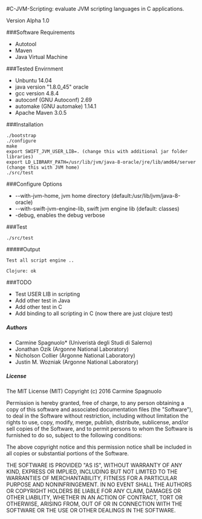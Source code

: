 #C-JVM-Scripting: evaluate JVM scripting languages in C applications. 

Version Alpha 1.0 

###Software Requirements

- Autotool
- Maven
- Java Virtual Machine

###Tested Envirnment

- Unbuntu 14.04
- java version "1.8.0_45" oracle
- gcc version 4.8.4 
- autoconf (GNU Autoconf) 2.69
- automake (GNU automake) 1.14.1
- Apache Maven 3.0.5

###Installation
```
./bootstrap
./configure
make
export SWIFT_JVM_USER_LIB=. (change this with additional jar folder libraries)
export LD_LIBRARY_PATH=/usr/lib/jvm/java-8-oracle/jre/lib/amd64/server (change this with JVM home)
./src/test
```
###Configure Options

- --with-jvm-home, jvm home directory (default:/usr/lib/jvm/java-8-oracle)
- --with-swift-jvm-engine-lib, swift jvm engine lib (default: classes)
- -debug, enables the debug verbose

###Test 

```
./src/test
```

#####Output
```
Test all script engine ..

Clojure: ok
```

###TODO

- Test USER LIB in scripting
- Add other test in Java
- Add other test in C
- Add binding to all scripting in C (now there are just clojure test)

##### Authors

  - Carmine Spagnuolo* (Univeristà degli Studi di Salerno) 
  - Jonathan Ozik (Argonne National Laboratory) 
  - Nicholson Collier (Argonne National Laboratory) 
  - Justin M. Wozniak (Argonne National Laboratory) 

##### License 

The MIT License (MIT)
Copyright (c) 2016 Carmine Spagnuolo

Permission is hereby granted, free of charge, to any person obtaining a copy of this software and associated documentation files (the "Software"), to deal in the Software without restriction, including without limitation the rights to use, copy, modify, merge, publish, distribute, sublicense, and/or sell copies of the Software, and to permit persons to whom the Software is furnished to do so, subject to the following conditions:

The above copyright notice and this permission notice shall be included in all copies or substantial portions of the Software.

THE SOFTWARE IS PROVIDED "AS IS", WITHOUT WARRANTY OF ANY KIND, EXPRESS OR IMPLIED, INCLUDING BUT NOT LIMITED TO THE WARRANTIES OF MERCHANTABILITY, FITNESS FOR A PARTICULAR PURPOSE AND NONINFRINGEMENT. IN NO EVENT SHALL THE AUTHORS OR COPYRIGHT HOLDERS BE LIABLE FOR ANY CLAIM, DAMAGES OR OTHER LIABILITY, WHETHER IN AN ACTION OF CONTRACT, TORT OR OTHERWISE, ARISING FROM, OUT OF OR IN CONNECTION WITH THE SOFTWARE OR THE USE OR OTHER DEALINGS IN THE SOFTWARE.

